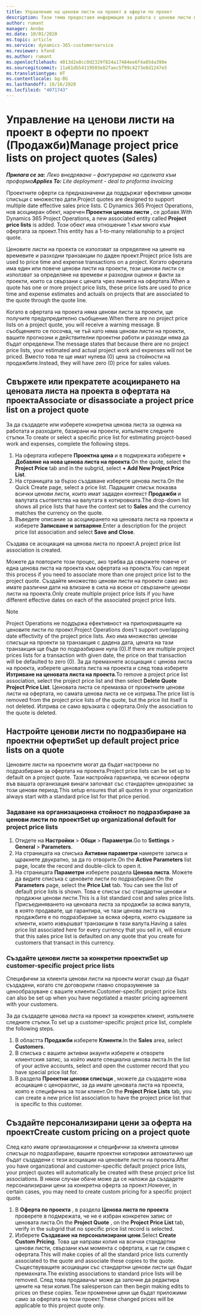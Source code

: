```yaml
---
title: Управление на ценови листи на проект в оферти по проект
description: Тази тема предоставя информация за работа с ценови листи по проекти за оферти. (Sales)
author: rumant
manager: Annbe
ms.date: 10/01/2020
ms.topic: article
ms.service: dynamics-365-customerservice
ms.reviewer: kfend
ms.author: rumant
ms.openlocfilehash: 4013d2e8cc0d2329f824a17484ee6f4a054a390e
ms.sourcegitcommit: 11a61db54119503e82faec5f99c4273e8d1247e5
ms.translationtype: HT
ms.contentlocale: bg-BG
ms.lasthandoff: 10/16/2020
ms.locfileid: "4071743"
---
```

# <a name="manage-project-price-lists-on-project-quotes-sales"></a><span data-ttu-id="01960-104">Управление на ценови листи на проект в оферти по проект (Продажби)</span><span class="sxs-lookup"><span data-stu-id="01960-104">Manage project price lists on project quotes (Sales)</span></span>

<span data-ttu-id="01960-105">_**Прилага се за:** Леко внедряване – фактуриране на сделката към проформа_</span><span class="sxs-lookup"><span data-stu-id="01960-105">_**Applies To:** Lite deployment - deal to proforma invoicing_</span></span>

<span data-ttu-id="01960-106">Проектните оферти са предназначени да поддържат ефективни ценови списъци с множество дати.</span><span class="sxs-lookup"><span data-stu-id="01960-106">Project quotes are designed to support multiple date effective sales price lists.</span></span> <span data-ttu-id="01960-107">С Dynamics 365 Project Operations, нов асоцииран обект, наречен **Проектни ценови листи** , се добавя.</span><span class="sxs-lookup"><span data-stu-id="01960-107">With Dynamics 365 Project Operations, a new associated entity called **Project price lists** is added.</span></span> <span data-ttu-id="01960-108">Този обект има отношение 1 към много към офертата за проект.</span><span class="sxs-lookup"><span data-stu-id="01960-108">This entity has a 1-to-many relationship to a project quote.</span></span>

<span data-ttu-id="01960-109">Ценовите листи на проекта се използват за определяне на цените на времевите и разходни транзакции по даден проект.</span><span class="sxs-lookup"><span data-stu-id="01960-109">Project price lists are used to price time and expense transactions on a project.</span></span> <span data-ttu-id="01960-110">Когато офертата има един или повече ценови листи на проекти, тези ценови листи се използват за определяне на времеви и разходни оценки и факти за проекти, които са свързани с цената чрез линията на офертата.</span><span class="sxs-lookup"><span data-stu-id="01960-110">When a quote has one or more project price lists, these price lists are used to price time and expense estimates and actuals on projects that are associated to the quote through the quote line.</span></span>

<span data-ttu-id="01960-111">Когато в офертата на проекта няма ценови листи за проекти, ще получите предупредително съобщение.</span><span class="sxs-lookup"><span data-stu-id="01960-111">When there are no project price lists on a project quote, you will receive a warning message.</span></span> <span data-ttu-id="01960-112">В съобщението се посочва, че тъй като няма ценови листи на проекти, вашите прогнозни и действителни проектни работи и разходи няма да бъдат определени.</span><span class="sxs-lookup"><span data-stu-id="01960-112">The message states that because there are no project price lists, your estimated and actual project work and expenses will not be priced.</span></span> <span data-ttu-id="01960-113">Вместо това те ще имат нулева (0) цена за стойности на продажбите.</span><span class="sxs-lookup"><span data-stu-id="01960-113">Instead, they will have zero (0) price for sales values.</span></span>

## <a name="associate-or-disassociate-a-project-price-list-on-a-project-quote"></a><span data-ttu-id="01960-114">Свържете или прекратете асоциирането на ценовата листа на проекта в офертата на проекта</span><span class="sxs-lookup"><span data-stu-id="01960-114">Associate or disassociate a project price list on a project quote</span></span>

<span data-ttu-id="01960-115">За да създадете или изберете конкретна ценова листа за оценка на работата и разходите, базирани на проекти, изпълнете следните стъпки.</span><span class="sxs-lookup"><span data-stu-id="01960-115">To create or select a specific price list for estimating project-based work and expenses, complete the following steps.</span></span>

1. <span data-ttu-id="01960-116">На офертата изберете **Проектна цена** и в подмрежата изберете **+ Добавяне на нова ценова листа на проекта**.</span><span class="sxs-lookup"><span data-stu-id="01960-116">On the quote, select the **Project Price** tab and in the subgrid, select **+ Add New Project Price List**.</span></span>
2. <span data-ttu-id="01960-117">На страницата за бързо създаване изберете ценова листа.</span><span class="sxs-lookup"><span data-stu-id="01960-117">On the Quick Create page, select a price list.</span></span> <span data-ttu-id="01960-118">Падащият списък показва всички ценови листи, които имат зададен контекст **Продажби** и валутата съответства на валутата в котировката.</span><span class="sxs-lookup"><span data-stu-id="01960-118">The drop-down list shows all price lists that have the context set to **Sales** and the currency matches the currency on the quote.</span></span>
4. <span data-ttu-id="01960-119">Въведете описание за асоциирането на ценовата листа на проекта и изберете **Записване и затваряне**.</span><span class="sxs-lookup"><span data-stu-id="01960-119">Enter a description for the project price list association and select **Save and Close**.</span></span>

<span data-ttu-id="01960-120">Създава се асоциация на ценова листа по проект.</span><span class="sxs-lookup"><span data-stu-id="01960-120">A project price list association is created.</span></span>

<span data-ttu-id="01960-121">Можете да повторите този процес, ако трябва да свържете повече от една ценова листа на проекта към офертата на проекта.</span><span class="sxs-lookup"><span data-stu-id="01960-121">You can repeat this process if you need to associate more than one project price list to the project quote.</span></span> <span data-ttu-id="01960-122">Създайте множество ценови листи на проекти само ако имате различни дати на влизане в сила на всеки от свързаните ценови листи на проекта.</span><span class="sxs-lookup"><span data-stu-id="01960-122">Only create multiple project price lists if you have different effective dates on each of the associated project price lists.</span></span>

> [!NOTE]
> <span data-ttu-id="01960-123">Project Operations не поддържа ефективност на припокриващите на ценовите листи по проект.</span><span class="sxs-lookup"><span data-stu-id="01960-123">Project Operations does't support overlapping date effectivity of the project price lists.</span></span> <span data-ttu-id="01960-124">Ако има множество ценови списъци на проекти за транзакция с дадена дата, цената на тази транзакция ще бъде по подразбиране нула (0).</span><span class="sxs-lookup"><span data-stu-id="01960-124">If there are multiple project prices lists for a transaction with given date, the price on that transaction will be defaulted to zero (0).</span></span>
<span data-ttu-id="01960-125">За да премахнете асоциация с ценова листа на проекта, изберете ценовата листа на проекта и след това изберете **Изтриване на ценовата листа на проекта**.</span><span class="sxs-lookup"><span data-stu-id="01960-125">To remove a project price list association, select the project price list and then select **Delete Quote Project Price List**.</span></span> <span data-ttu-id="01960-126">Ценовата листа се премахва от проектните ценови листи на офертата, но самата ценова листа не се изтрива.</span><span class="sxs-lookup"><span data-stu-id="01960-126">The price list is removed from the project price lists of the quote, but the price list itself is not deleted.</span></span> <span data-ttu-id="01960-127">Изтрива се само връзката с офертата.</span><span class="sxs-lookup"><span data-stu-id="01960-127">Only the association to the quote is deleted.</span></span>

## <a name="set-up-default-project-price-lists-on-a-quote"></a><span data-ttu-id="01960-128">Настройте ценови листи по подразбиране на проектни оферти</span><span class="sxs-lookup"><span data-stu-id="01960-128">Set up default project price lists on a quote</span></span>

<span data-ttu-id="01960-129">Ценовите листи на проектите могат да бъдат настроени по подразбиране за офертата на проекта.</span><span class="sxs-lookup"><span data-stu-id="01960-129">Project price lists can be set up to default on a project quote.</span></span> <span data-ttu-id="01960-130">Тази настройка гарантира, че всички оферти във вашата организация винаги започват със стандартен ценоразпис за този ценови период.</span><span class="sxs-lookup"><span data-stu-id="01960-130">This setup ensures that all quotes in your organization always start with a standard price list for that price period.</span></span>

### <a name="set-up-organizational-default-for-project-price-lists"></a><span data-ttu-id="01960-131">Задаване на организационна стойност по подразбиране за ценови листи по проект</span><span class="sxs-lookup"><span data-stu-id="01960-131">Set up organizational default for project price lists</span></span>

1. <span data-ttu-id="01960-132">Отидете на **Настройки** > **Общи** > **Параметри**.</span><span class="sxs-lookup"><span data-stu-id="01960-132">Go to **Settings** > **General** > **Parameters**.</span></span>
2. <span data-ttu-id="01960-133">На страницата на списъка **Активни параметри** намерете записа и щракнете двукратно, за да го отворите.</span><span class="sxs-lookup"><span data-stu-id="01960-133">On the **Active Parameters** list page, locate the record and double-click to open it.</span></span> 
3. <span data-ttu-id="01960-134">На страницата **Параметри** изберете раздела **Ценова листа**. Можете да видите списъка с ценовите листи по подразбиране.</span><span class="sxs-lookup"><span data-stu-id="01960-134">On the **Parameters** page, select the **Price List** tab. You can see the list of default price lists is shown.</span></span> <span data-ttu-id="01960-135">Това е списък със стандартни ценови и продажни ценови листи.</span><span class="sxs-lookup"><span data-stu-id="01960-135">This is a list standard cost and sales price lists.</span></span> <span data-ttu-id="01960-136">Присъединяването на ценовата листа за продажби за всяка валута, в която продавате, ще гарантира, че тази ценова листа на продажбите е по подразбиране за всяка оферта, която създавате за клиенти, които извършват транзакции в тази валута.</span><span class="sxs-lookup"><span data-stu-id="01960-136">Having a sales price list associated here for every currency that you sell in, will ensure that this sales price list is defaulted on any quote that you create for customers that transact in this currency.</span></span>

### <a name="set-up-customer-specific-project-price-lists"></a><span data-ttu-id="01960-137">Създайте ценови листи за конкретни проекти</span><span class="sxs-lookup"><span data-stu-id="01960-137">Set up customer-specific project price lists</span></span>

<span data-ttu-id="01960-138">Специфични за клиента ценови листи на проекти могат също да бъдат създадени, когато сте договорили главно споразумение за ценообразуване с вашите клиенти.</span><span class="sxs-lookup"><span data-stu-id="01960-138">Customer-specific project price lists can also be set up when you have negotiated a master pricing agreement with your customers.</span></span>

<span data-ttu-id="01960-139">За да създадете ценова листа на проект за конкретен клиент, изпълнете следните стъпки.</span><span class="sxs-lookup"><span data-stu-id="01960-139">To set up a customer-specific project price list, complete the following steps.</span></span>

1. <span data-ttu-id="01960-140">В областта **Продажби** изберете **Клиенти**.</span><span class="sxs-lookup"><span data-stu-id="01960-140">In the **Sales** area, select **Customers**.</span></span>
2. <span data-ttu-id="01960-141">В списъка с вашите активни акаунти изберете и отворете клиентския запис, за който имате специална ценова листа.</span><span class="sxs-lookup"><span data-stu-id="01960-141">In the list of your active accounts, select and open the customer record that you have special price list for.</span></span>
3. <span data-ttu-id="01960-142">В раздела **Проектни ценови списъци** , можете да създадете нова асоциация с ценоразпис, за да имате ценовата листа на проекта, която е специфична за този клиент.</span><span class="sxs-lookup"><span data-stu-id="01960-142">On the **Project Price Lists** tab, you can create a new price list association to have the project price list that is specific to this customer.</span></span>

## <a name="create-custom-pricing-on-a-project-quote"></a><span data-ttu-id="01960-143">Създайте персонализирани цени за оферта на проект</span><span class="sxs-lookup"><span data-stu-id="01960-143">Create custom pricing on a project quote</span></span>

<span data-ttu-id="01960-144">След като имате организационни и специфични за клиента ценови списъци по подразбиране, вашите проектни котировки автоматично ще бъдат създадени с тези асоциации на ценовите листи на проекта.</span><span class="sxs-lookup"><span data-stu-id="01960-144">After you have organizational and customer-specific default project price lists, your project quotes will automatically be created with these project price list associations.</span></span> <span data-ttu-id="01960-145">В някои случаи обаче може да се наложи да създадете персонализирани цени за конкретна оферта за проект.</span><span class="sxs-lookup"><span data-stu-id="01960-145">However, in certain cases, you may need to create custom pricing for a specific project quote.</span></span> 

1. <span data-ttu-id="01960-146">В **Оферта по проекта** , в раздела **Ценова листа по проекта** проверете в подмрежата, че не е избран конкретен запис от ценовата листа.</span><span class="sxs-lookup"><span data-stu-id="01960-146">On the **Project Quote** , on the **Project Price List** tab, verify in the subgrid that no specific price list record is selected.</span></span>
2. <span data-ttu-id="01960-147">Изберете **Създаване на персонализирани цени**.</span><span class="sxs-lookup"><span data-stu-id="01960-147">Select **Create Custom Pricing**.</span></span> <span data-ttu-id="01960-148">Това ще направи копия на всички стандартни ценови листи, свързани към момента с офертата, и ще ги свърже с офертата.</span><span class="sxs-lookup"><span data-stu-id="01960-148">This will make copies of all the standard price lists currently associated to the quote and associate these copies to the quote.</span></span> <span data-ttu-id="01960-149">Съществуващите асоциации със стандартни ценови листи ще бъдат премахнати.</span><span class="sxs-lookup"><span data-stu-id="01960-149">The existing associations to standard price lists will be removed.</span></span> <span data-ttu-id="01960-150">След това продавачът може да започне да редактира цените на тези копия.</span><span class="sxs-lookup"><span data-stu-id="01960-150">The salesperson can then begin making edits to prices on these copies.</span></span> <span data-ttu-id="01960-151">Тези променени цени ще бъдат приложими само за офертата на този проект.</span><span class="sxs-lookup"><span data-stu-id="01960-151">These changed prices will be applicable to this project quote only.</span></span>

